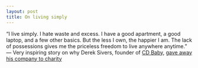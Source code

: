```yaml
---
layout: post
title: On living simply
---
```


“I live simply. I hate waste and excess. I have a good apartment, a good laptop, and a few other basics. But the less I own, the happier I am. The lack of possessions gives me the priceless freedom to live anywhere anytime.”
— Very inspiring story on why Derek Sivers, founder of [CD Baby](https://cdbaby.com), [gave away his company to charity](http://sivers.org/trust)